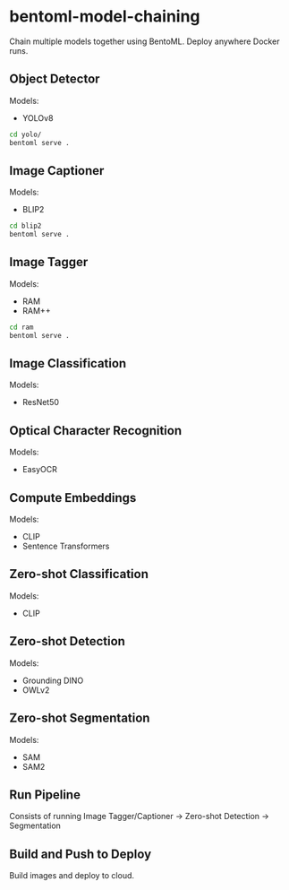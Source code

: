 # bentoml-model-chaining
Chain multiple models together using BentoML. Deploy anywhere Docker runs.


## Object Detector
Models:
- YOLOv8

```bash
cd yolo/
bentoml serve .
```

## Image Captioner
Models:
- BLIP2

```bash
cd blip2
bentoml serve .
```

## Image Tagger
Models:
- RAM
- RAM++

```bash
cd ram
bentoml serve .
```
## Image Classification
Models:
- ResNet50

## Optical Character Recognition
Models:
- EasyOCR

## Compute Embeddings
Models:
- CLIP
- Sentence Transformers

## Zero-shot Classification
Models:
- CLIP

## Zero-shot Detection

Models:
- Grounding DINO
- OWLv2

## Zero-shot Segmentation
Models:
- SAM
- SAM2

## Run Pipeline
Consists of running Image Tagger/Captioner -> Zero-shot Detection -> Segmentation


## Build and Push to Deploy
Build images and deploy to cloud.